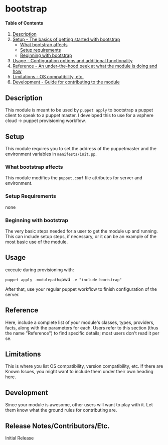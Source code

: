# bootstrap

#### Table of Contents

1. [Description](#description)
1. [Setup - The basics of getting started with bootstrap](#setup)
    * [What bootstrap affects](#what-bootstrap-affects)
    * [Setup requirements](#setup-requirements)
    * [Beginning with bootstrap](#beginning-with-bootstrap)
1. [Usage - Configuration options and additional functionality](#usage)
1. [Reference - An under-the-hood peek at what the module is doing and how](#reference)
1. [Limitations - OS compatibility, etc.](#limitations)
1. [Development - Guide for contributing to the module](#development)

## Description

This module is meant to be used by `puppet apply` to bootstrap a puppet client to
speak to a puppet master. I developed this to use for a vsphere cloud -> puppet
provisioning workflow.

## Setup

This module requires you to set the address of the puppetmaster and the
environment variables in `manifests/init.pp`.

### What bootstrap affects 

This module modifies the `puppet.conf` file attributes for server and environment.

### Setup Requirements 

none

### Beginning with bootstrap

The very basic steps needed for a user to get the module up and running. This
can include setup steps, if necessary, or it can be an example of the most
basic use of the module.

## Usage

execute during provisioning with:

`puppet apply -modulepath=`pwd` -e "include bootstrap"`

After that, use your regular puppet workflow to finish configuration of the server.

## Reference

Here, include a complete list of your module's classes, types, providers,
facts, along with the parameters for each. Users refer to this section (thus
the name "Reference") to find specific details; most users don't read it per
se.

## Limitations

This is where you list OS compatibility, version compatibility, etc. If there
are Known Issues, you might want to include them under their own heading here.

## Development

Since your module is awesome, other users will want to play with it. Let them
know what the ground rules for contributing are.

## Release Notes/Contributors/Etc. 

Initial Release
